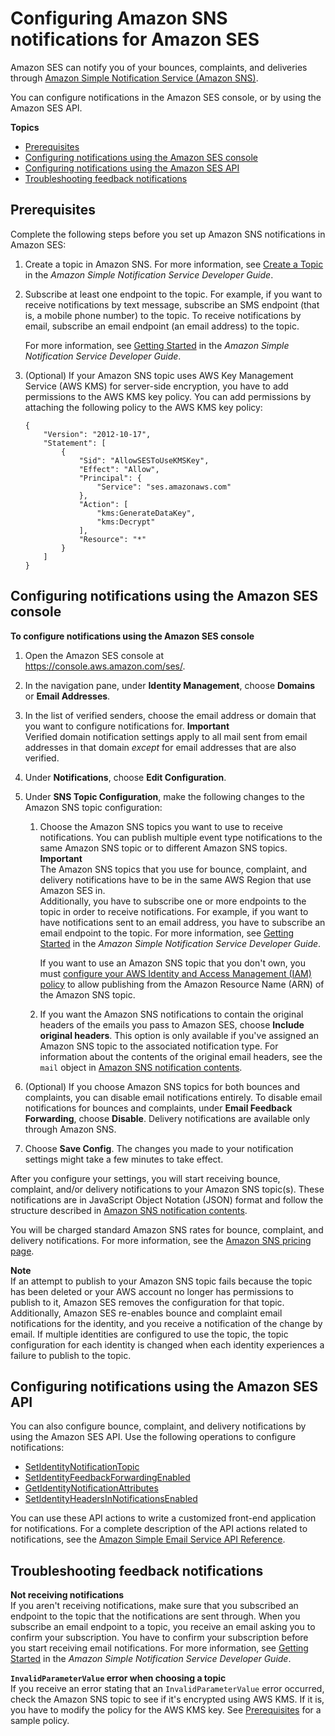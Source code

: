 # Configuring Amazon SNS notifications for Amazon SES<a name="configure-sns-notifications"></a>

Amazon SES can notify you of your bounces, complaints, and deliveries through [Amazon Simple Notification Service \(Amazon SNS\)](https://aws.amazon.com/sns)\.

You can configure notifications in the Amazon SES console, or by using the Amazon SES API\.

**Topics**
+ [Prerequisites](#configure-feedback-notifications-prerequisites)
+ [Configuring notifications using the Amazon SES console](#configure-feedback-notifications-console)
+ [Configuring notifications using the Amazon SES API](#configure-feedback-notifications-api)
+ [Troubleshooting feedback notifications](#configure-feedback-notifications-troubleshooting)

## Prerequisites<a name="configure-feedback-notifications-prerequisites"></a>

Complete the following steps before you set up Amazon SNS notifications in Amazon SES:

1. Create a topic in Amazon SNS\. For more information, see [Create a Topic](https://docs.aws.amazon.com/sns/latest/dg/CreateTopic.html) in the *Amazon Simple Notification Service Developer Guide*\.

1. Subscribe at least one endpoint to the topic\. For example, if you want to receive notifications by text message, subscribe an SMS endpoint \(that is, a mobile phone number\) to the topic\. To receive notifications by email, subscribe an email endpoint \(an email address\) to the topic\. 

   For more information, see [Getting Started](https://docs.aws.amazon.com/sns/latest/dg/sns-getting-started.html) in the *Amazon Simple Notification Service Developer Guide*\.

1. \(Optional\) If your Amazon SNS topic uses AWS Key Management Service \(AWS KMS\) for server\-side encryption, you have to add permissions to the AWS KMS key policy\. You can add permissions by attaching the following policy to the AWS KMS key policy:

   ```
   {
       "Version": "2012-10-17",
       "Statement": [
           {
               "Sid": "AllowSESToUseKMSKey",
               "Effect": "Allow",
               "Principal": {
                   "Service": "ses.amazonaws.com"
               },
               "Action": [
                   "kms:GenerateDataKey",
                   "kms:Decrypt"
               ],
               "Resource": "*"
           }
       ]
   }
   ```

## Configuring notifications using the Amazon SES console<a name="configure-feedback-notifications-console"></a>

**To configure notifications using the Amazon SES console**

1. Open the Amazon SES console at [https://console\.aws\.amazon\.com/ses/](https://console.aws.amazon.com/ses/)\.

1. In the navigation pane, under **Identity Management**, choose **Domains** or **Email Addresses**\.

1. In the list of verified senders, choose the email address or domain that you want to configure notifications for\.
**Important**  
Verified domain notification settings apply to all mail sent from email addresses in that domain *except* for email addresses that are also verified\.

1. Under **Notifications**, choose **Edit Configuration**\.

1. Under **SNS Topic Configuration**, make the following changes to the Amazon SNS topic configuration:

   1. Choose the Amazon SNS topics you want to use to receive notifications\. You can publish multiple event type notifications to the same Amazon SNS topic or to different Amazon SNS topics\. 
**Important**  
The Amazon SNS topics that you use for bounce, complaint, and delivery notifications have to be in the same AWS Region that use Amazon SES in\.  
Additionally, you have to subscribe one or more endpoints to the topic in order to receive notifications\. For example, if you want to have notifications sent to an email address, you have to subscribe an email endpoint to the topic\. For more information, see [Getting Started](https://docs.aws.amazon.com/sns/latest/dg/sns-getting-started.html) in the *Amazon Simple Notification Service Developer Guide*\.

      If you want to use an Amazon SNS topic that you don't own, you must [configure your AWS Identity and Access Management \(IAM\) policy](https://docs.aws.amazon.com/IAM/latest/UserGuide/AccessPolicyLanguage.html) to allow publishing from the Amazon Resource Name \(ARN\) of the Amazon SNS topic\.

   1. If you want the Amazon SNS notifications to contain the original headers of the emails you pass to Amazon SES, choose **Include original headers**\. This option is only available if you've assigned an Amazon SNS topic to the associated notification type\. For information about the contents of the original email headers, see the `mail` object in [Amazon SNS notification contents](notification-contents.md)\. 

1. \(Optional\) If you choose Amazon SNS topics for both bounces and complaints, you can disable email notifications entirely\. To disable email notifications for bounces and complaints, under **Email Feedback Forwarding**, choose **Disable**\. Delivery notifications are available only through Amazon SNS\.

1. Choose **Save Config**\. The changes you made to your notification settings might take a few minutes to take effect\.

After you configure your settings, you will start receiving bounce, complaint, and/or delivery notifications to your Amazon SNS topic\(s\)\. These notifications are in JavaScript Object Notation \(JSON\) format and follow the structure described in [Amazon SNS notification contents](notification-contents.md)\. 

You will be charged standard Amazon SNS rates for bounce, complaint, and delivery notifications\. For more information, see the [Amazon SNS pricing page](https://aws.amazon.com/sns/pricing)\.

**Note**  
If an attempt to publish to your Amazon SNS topic fails because the topic has been deleted or your AWS account no longer has permissions to publish to it, Amazon SES removes the configuration for that topic\. Additionally, Amazon SES re\-enables bounce and complaint email notifications for the identity, and you receive a notification of the change by email\. If multiple identities are configured to use the topic, the topic configuration for each identity is changed when each identity experiences a failure to publish to the topic\.

## Configuring notifications using the Amazon SES API<a name="configure-feedback-notifications-api"></a>

You can also configure bounce, complaint, and delivery notifications by using the Amazon SES API\. Use the following operations to configure notifications:
+ [SetIdentityNotificationTopic](https://docs.aws.amazon.com/ses/latest/APIReference/API_SetIdentityNotificationTopic.html)
+ [SetIdentityFeedbackForwardingEnabled](https://docs.aws.amazon.com/ses/latest/APIReference/API_SetIdentityFeedbackForwardingEnabled.html)
+ [GetIdentityNotificationAttributes](https://docs.aws.amazon.com/ses/latest/APIReference/API_GetIdentityNotificationAttributes.html)
+ [SetIdentityHeadersInNotificationsEnabled](https://docs.aws.amazon.com/ses/latest/APIReference/API_SetIdentityHeadersInNotificationsEnabled.html)

You can use these API actions to write a customized front\-end application for notifications\. For a complete description of the API actions related to notifications, see the [Amazon Simple Email Service API Reference](https://docs.aws.amazon.com/ses/latest/APIReference/)\.

## Troubleshooting feedback notifications<a name="configure-feedback-notifications-troubleshooting"></a>

**Not receiving notifications**  
If you aren't receiving notifications, make sure that you subscribed an endpoint to the topic that the notifications are sent through\. When you subscribe an email endpoint to a topic, you receive an email asking you to confirm your subscription\. You have to confirm your subscription before you start receiving email notifications\. For more information, see [Getting Started](https://docs.aws.amazon.com/sns/latest/dg/sns-getting-started.html) in the *Amazon Simple Notification Service Developer Guide*\.

**`InvalidParameterValue` error when choosing a topic**  
If you receive an error stating that an `InvalidParameterValue` error occurred, check the Amazon SNS topic to see if it's encrypted using AWS KMS\. If it is, you have to modify the policy for the AWS KMS key\. See [Prerequisites](#configure-feedback-notifications-prerequisites) for a sample policy\.
